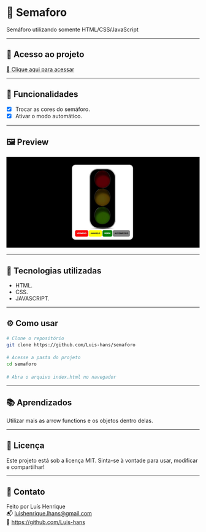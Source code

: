 # 📌 Semaforo

Semáforo utilizando somente HTML/CSS/JavaScript

---

## 🔗 Acesso ao projeto

[🔗 Clique aqui para acessar](https://luis-hans.github.io/Semaforo/)

---

## 🎯 Funcionalidades

- [x] Trocar as cores do semáforo.
- [x] Ativar o modo automático.

---

## 🖼️ Preview

![Screenshot do projeto](./img/screanshot.jpg)

---

## 🚀 Tecnologias utilizadas

- HTML.
- CSS.
- JAVASCRIPT.

---

## ⚙️ Como usar

```bash
# Clone o repositório
git clone https://github.com/Luis-hans/semaforo

# Acesse a pasta do projeto
cd semaforo

# Abra o arquivo index.html no navegador
```

---

## 📚 Aprendizados

Utilizar mais as arrow functions e os objetos dentro delas.

---

## 🧾 Licença

Este projeto está sob a licença MIT. Sinta-se à vontade para usar, modificar e compartilhar!

---

## 🤝 Contato

Feito por Luís Henrique  
📬 luishenrique.lhans@gmail.com  
🐙 https://github.com/Luis-hans
